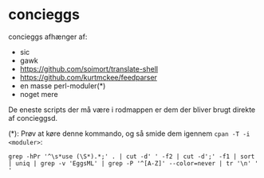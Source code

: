 # concieggs

concieggs afhænger af:

  + sic
  + gawk
  + https://github.com/soimort/translate-shell
  + https://github.com/kurtmckee/feedparser
  + en masse perl-moduler(\*)
  + noget mere

De eneste scripts der må være i rodmappen er dem der bliver brugt direkte af
concieggsd.

(\*): Prøv at køre denne kommando, og så smide dem igennem `cpan -T -i <moduler>`:

```
grep -hPr '^\s*use (\S*).*;' . | cut -d' ' -f2 | cut -d';' -f1 | sort | uniq | grep -v 'EggsML' | grep -P '^[A-Z]' --color=never | tr '\n' ' '
```
